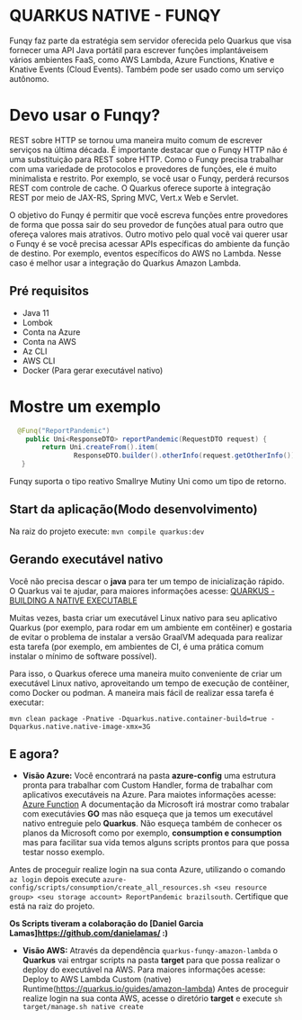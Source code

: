 


# QUARKUS NATIVE - FUNQY
Funqy faz parte da estratégia sem servidor oferecida pelo Quarkus que visa fornecer uma API Java portátil para escrever funções implantáveis ​​em vários ambientes FaaS, como AWS Lambda, Azure Functions, Knative e Knative Events (Cloud Events). Também pode ser usado como um serviço autônomo.


# Devo usar o Funqy?
REST sobre HTTP se tornou uma maneira muito comum de escrever serviços na última década. É importante destacar que o Funqy HTTP não é uma substituição para REST sobre HTTP. Como o Funqy precisa trabalhar com uma variedade de protocolos e provedores de funções, ele é muito minimalista e restrito. Por exemplo, se você usar o Funqy, perderá recursos REST com controle de cache. O Quarkus oferece suporte à integração REST por meio de JAX-RS, Spring MVC, Vert.x Web e Servlet.

O objetivo do Funqy é permitir que você escreva funções entre provedores de forma que possa sair do seu provedor de funções atual para outro que ofereça valores mais atrativos. Outro motivo pelo qual você vai querer usar o Funqy é se você precisa acessar APIs específicas do ambiente da função de destino. Por exemplo, eventos específicos do AWS no Lambda. Nesse caso é melhor usar a integração do Quarkus Amazon Lambda.

## Pré requisitos
* Java 11
* Lombok
* Conta na Azure
* Conta na AWS
* Az CLI
* AWS CLI
* Docker (Para gerar executável nativo)

# Mostre um exemplo
```java
  @Funq("ReportPandemic")
	public Uni<ResponseDTO> reportPandemic(RequestDTO request) {
		return Uni.createFrom().item(
				ResponseDTO.builder().otherInfo(request.getOtherInfo()).guid(UUID.randomUUID().toString()).build());
   }
```
Funqy suporta o tipo reativo Smallrye Mutiny Uni como um tipo de retorno.

## Start da aplicação(Modo desenvolvimento)
Na raiz do projeto execute: `mvn compile quarkus:dev`

## Gerando executável nativo
Você não precisa descar o __java__ para ter um tempo de inicialização rápido. O Quarkus vai te ajudar, para maiores informações acesse: [QUARKUS - BUILDING A NATIVE EXECUTABLE](https://quarkus.io/guides/building-native-image#container-runtime)

Muitas vezes, basta criar um executável Linux nativo para seu aplicativo Quarkus (por exemplo, para rodar em um ambiente em contêiner) e gostaria de evitar o problema de instalar a versão GraalVM adequada para realizar esta tarefa (por exemplo, em ambientes de CI, é uma prática comum instalar o mínimo de software possível).

Para isso, o Quarkus oferece uma maneira muito conveniente de criar um executável Linux nativo, aproveitando um tempo de execução de contêiner, como Docker ou podman. A maneira mais fácil de realizar essa tarefa é executar:

`mvn clean package -Pnative -Dquarkus.native.container-build=true -Dquarkus.native.native-image-xmx=3G`

## E agora?

* __Visão Azure:__
Você encontrará na pasta __azure-config__ uma estrutura pronta para trabalhar com Custom Handler, forma de trabalhar com aplicativos executáveis na Azure. Para maiotes informações acesse: [Azure Function](https://docs.microsoft.com/en-us/azure/azure-functions/create-first-function-vs-code-other?tabs=go%2Cmacos) A documentação da Microsoft irá mostrar como trabalar com executávies __GO__ mas não esqueça que ja temos um executável nativo entreguie pelo __Quarkus__. Não esqueça também de conhecer os planos da Microsoft como por exemplo, __consumption e consumption__ mas para facilitar sua vida temos alguns scripts prontos para que possa testar nosso exemplo.

Antes de proceguir realize login na sua conta Azure, utilizando o comando `az login` depois execute
 `azure-config/scripts/consumption/create_all_resources.sh <seu resource group> <seu storage account> ReportPandemic brazilsouth`. Certifique que está na raiz do projeto.
 
__Os Scripts tiveram a colaboração do [Daniel Garcia Lamas]https://github.com/danielamas/ :)__  

* __Visão AWS:__
Através da dependência `quarkus-funqy-amazon-lambda` o __Quarkus__ vai entrgar scripts na pasta __target__ para que possa realizar o deploy do executável na AWS. Para maiores informações acesse: Deploy to AWS Lambda Custom (native) Runtime(https://quarkus.io/guides/amazon-lambda)
Antes de proceguir realize login na sua conta AWS, acesse o diretório __target__ e execute `sh target/manage.sh native create`




